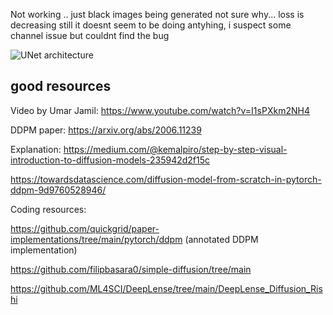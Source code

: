 Not working .. just black images being generated not sure why...
loss is decreasing still it doesnt seem to be doing antyhing, i suspect some channel issue but couldnt find the bug


![UNet architecture](image.png)


## good resources

Video by Umar Jamil: https://www.youtube.com/watch?v=I1sPXkm2NH4

DDPM paper: https://arxiv.org/abs/2006.11239

Explanation: https://medium.com/@kemalpiro/step-by-step-visual-introduction-to-diffusion-models-235942d2f15c

https://towardsdatascience.com/diffusion-model-from-scratch-in-pytorch-ddpm-9d9760528946/

Coding resources:

https://github.com/quickgrid/paper-implementations/tree/main/pytorch/ddpm (annotated DDPM implementation)

https://github.com/filipbasara0/simple-diffusion/tree/main

https://github.com/ML4SCI/DeepLense/tree/main/DeepLense_Diffusion_Rishi

